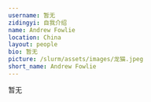 ```yaml
---
username: 暂无
zidingyi: 自我介绍
name: Andrew Fowlie
location: China
layout: people
bio: 暂无
picture: /slurm/assets/images/龙猫.jpeg
short_name: Andrew Fowlie
---
```


暂无
